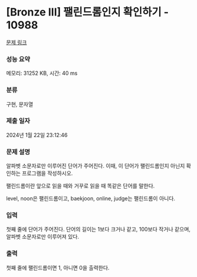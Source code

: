 # [Bronze III] 팰린드롬인지 확인하기 - 10988 

[문제 링크](https://www.acmicpc.net/problem/10988) 

### 성능 요약

메모리: 31252 KB, 시간: 40 ms

### 분류

구현, 문자열

### 제출 일자

2024년 1월 22일 23:12:46

### 문제 설명

<p style="user-select: auto !important;">알파벳 소문자로만 이루어진 단어가 주어진다. 이때, 이 단어가 팰린드롬인지 아닌지 확인하는 프로그램을 작성하시오.</p>

<p style="user-select: auto !important;">팰린드롬이란 앞으로 읽을 때와 거꾸로 읽을 때 똑같은 단어를 말한다. </p>

<p style="user-select: auto !important;">level, noon은 팰린드롬이고, baekjoon, online, judge는 팰린드롬이 아니다.</p>

### 입력 

 <p style="user-select: auto !important;">첫째 줄에 단어가 주어진다. 단어의 길이는 1보다 크거나 같고, 100보다 작거나 같으며, 알파벳 소문자로만 이루어져 있다.</p>

### 출력 

 <p style="user-select: auto !important;">첫째 줄에 팰린드롬이면 1, 아니면 0을 출력한다.</p>

